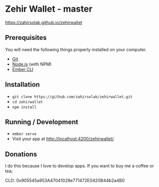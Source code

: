 # Zehir Wallet - master
<a href="https://zahirsolak.github.io/zehirwallet">https://zahirsolak.github.io/zehirwallet</a>

## Prerequisites

You will need the following things properly installed on your computer.

* [Git](https://git-scm.com/)
* [Node.js](https://nodejs.org/) (with NPM)
* [Ember CLI](https://ember-cli.com/)

## Installation

* `git clone https://github.com/zahirsolak/zehirwallet.git`
* `cd zehirwallet`
* `npm install`

## Running / Development

* `ember serve`
* Visit your app at [http://localhost:4200/zehirwallet/](http://localhost:4200/zehirwallet/).

## Donations
I do this because I love to develop apps. If you want to buy me a coffee or tea;

CLO: 0x905545a953A47041028e771472E0420B44b2a4B0
